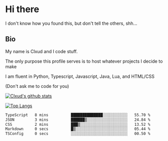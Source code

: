 

# Hi there
I don't know how you found this, but don't tell the others, shh...

## Bio
My name is Clxud and I code stuff.

The only purpose this profile serves is to host whatever projects I decide to make

I am fluent in Python, Typescript, Javascript, Java, Lua, and HTML/CSS



(Don't ask me to code for you)

[![Clxud's github stats](https://github-readme-stats.vercel.app/api?username=cloudwithax&count_private=true&theme=dark&show_icons=true)](https://github.com/anuraghazra/github-readme-stats) 

[![Top Langs](https://github-readme-stats.vercel.app/api/top-langs/?username=cloudwithax&theme=dark)](https://github.com/anuraghazra/github-readme-stats)

<!--START_SECTION:waka-->

```txt
TypeScript   8 mins          ██████████████░░░░░░░░░░░   55.70 %
JSON         3 mins          ██████▒░░░░░░░░░░░░░░░░░░   24.84 %
CSS          2 mins          ███▒░░░░░░░░░░░░░░░░░░░░░   13.52 %
Markdown     0 secs          █▒░░░░░░░░░░░░░░░░░░░░░░░   05.44 %
TSConfig     0 secs          ░░░░░░░░░░░░░░░░░░░░░░░░░   00.50 %
```

<!--END_SECTION:waka-->







